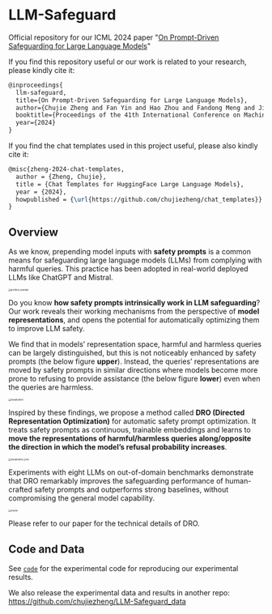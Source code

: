 # LLM-Safeguard

Official repository for our ICML 2024 paper "[On Prompt-Driven Safeguarding for Large Language Models](https://arxiv.org/abs/2401.18018)"

If you find this repository useful or our work is related to your research, please kindly cite it:

```latex
@inproceedings{
  llm-safeguard,
  title={On Prompt-Driven Safeguarding for Large Language Models},
  author={Chujie Zheng and Fan Yin and Hao Zhou and Fandong Meng and Jie Zhou and Kai-Wei Chang and Minlie Huang and Nanyun Peng},
  booktitle={Proceedings of the 41th International Conference on Machine Learning},
  year={2024}
}
```

If you find the chat templates used in this project useful, please also kindly cite it:

```latex
@misc{zheng-2024-chat-templates,
  author = {Zheng, Chujie},
  title = {Chat Templates for HuggingFace Large Language Models},
  year = {2024},
  howpublished = {\url{https://github.com/chujiezheng/chat_templates}}
}
```

## Overview

As we know, prepending model inputs with **safety prompts** is a common means for safeguarding large language models (LLMs) from complying with harmful queries. This practice has been adopted in real-world deployed LLMs like ChatGPT and Mistral.

<img src="README.assets/problem_example.png" alt="problem_example" style="zoom:30%;" style="display: block; margin-left: auto; margin-right: auto;"/>

Do you know **how safety prompts intrinsically work in LLM safeguarding**? Our work reveals their working mechanisms from the perspective of **model representations**, and opens the potential for automatically optimizing them to improve LLM safety.

We find that in models’ representation space, harmful and harmless queries can be largely distinguished, but this is not noticeably enhanced by safety prompts (the below figure **upper**). Instead, the queries’ representations are moved by safety prompts in similar directions where models become more prone to refusing to provide assistance (the below figure **lower**) even when the queries are harmless.

<img src="README.assets/visualization.png" alt="visualization" style="zoom:30%;" style="display: block; margin-left: auto; margin-right: auto;"/>

Inspired by these findings, we propose a method called **DRO (Directed Representation Optimization)** for automatic safety prompt optimization. It treats safety prompts as continuous, trainable embeddings and learns to **move the representations of harmful/harmless queries along/opposite the direction in which the model’s refusal probability increases**. 

<img src="README.assets/visualization_post.png" alt="visualization_post" style="zoom:30%;" style="display: block; margin-left: auto; margin-right: auto;"/>

Experiments with eight LLMs on out-of-domain benchmarks demonstrate that DRO remarkably improves the safeguarding performance of human-crafted safety prompts and outperforms strong baselines, without compromising the general model capability.

<img src="README.assets/results.png" alt="results" style="zoom:30%;" style="display: block; margin-left: auto; margin-right: auto;"/>

Please refer to our paper for the technical details of DRO.

## Code and Data

See [`code`](code/) for the experimental code for reproducing our experimental results.

We also release the experimental data and results in another repo: https://github.com/chujiezheng/LLM-Safeguard_data
